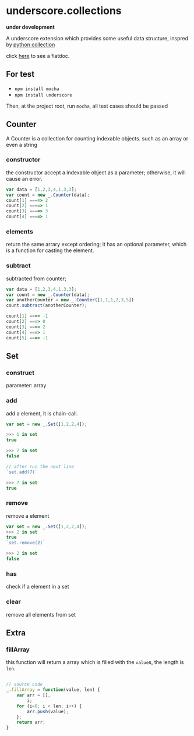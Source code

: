 underscore.collections
======================

**under development**

A underscore extension which provides some useful data structure, inspred by [python collection](http://docs.python.org/2/library/collections.html)

click [here](http://zhy0216.github.io/underscore.collections/) to see a flatdoc.


For test
-------------
* `npm install mocha`
* `npm install underscore`

Then, at the project root, run `mocha`, all test cases should be passed

Counter
-------------
A Counter is a collection for counting indexable objects. such as an array or even a string

### constructor
the constructor accept a indexable object as a parameter; otherwise, it will cause an error.

```js
var data = [1,2,3,4,1,3,3];
var count = new _.Counter(data);
count[1] ====> 2
count[2] ====> 1
count[3] ====> 3
count[4] ====> 1
```

### elements
return the same arrary except ordering; it has an optional parameter, which is a function for casting the element.



### subtract
subtracted from counter;

```js
var data = [1,2,3,4,1,3,3];
var count = new _.Counter(data);
var anotherCounter = new _.Counter([1,1,1,2,3,5])
count.subtract(anotherCounter);

count[1] ===> -1
count[2] ===> 0
count[3] ===> 2
count[4] ===> 1
count[5] ===> -1
```

Set
------------

### construct
parameter: array

### add
add a element, it is chain-call.

```js
var set = new _.Set([1,2,2,4]);

>>> 1 in set
true

>>> 7 in set
false

// after run the next line
`set.add(7)`

>>> 7 in set
true
```

### remove
remove a element

```js
var set = new _.Set([1,2,2,4]);
>>> 2 in set
true
`set.remove(2)`

>>> 2 in set
false
```

### has
check if a element in a set

### clear
remove all elements from set

Extra
-----------

### fillArray
this function will return a array which is filled with the `value`s, the length is `len`.

```js

// source code
_.fillArray = function(value, len) {
    var arr = [],
        i;
    for (i=0; i < len; i++) {
        arr.push(value);
    };
    return arr;
}
```












